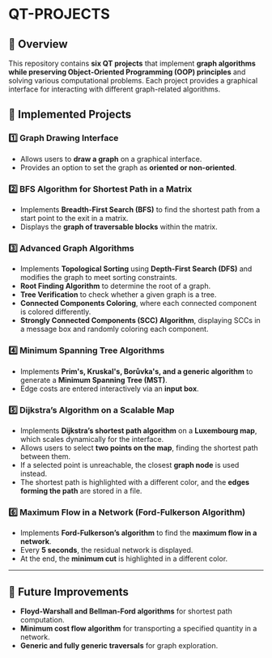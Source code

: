 # QT-PROJECTS  

## 📌 Overview  
This repository contains **six QT projects** that implement **graph algorithms while preserving Object-Oriented Programming (OOP) principles** and solving various computational problems. Each project provides a graphical interface for interacting with different graph-related algorithms.  

## 📝 Implemented Projects  

### **1️⃣ Graph Drawing Interface**  
- Allows users to **draw a graph** on a graphical interface.  
- Provides an option to set the graph as **oriented or non-oriented**.  

### **2️⃣ BFS Algorithm for Shortest Path in a Matrix**  
- Implements **Breadth-First Search (BFS)** to find the shortest path from a start point to the exit in a matrix.  
- Displays the **graph of traversable blocks** within the matrix.  

### **3️⃣ Advanced Graph Algorithms**  
- Implements **Topological Sorting** using **Depth-First Search (DFS)** and modifies the graph to meet sorting constraints.  
- **Root Finding Algorithm** to determine the root of a graph.  
- **Tree Verification** to check whether a given graph is a tree.  
- **Connected Components Coloring**, where each connected component is colored differently.  
- **Strongly Connected Components (SCC) Algorithm**, displaying SCCs in a message box and randomly coloring each component.  

### **4️⃣ Minimum Spanning Tree Algorithms**  
- Implements **Prim's, Kruskal's, Borůvka's, and a generic algorithm** to generate a **Minimum Spanning Tree (MST)**.  
- Edge costs are entered interactively via an **input box**.  

### **5️⃣ Dijkstra’s Algorithm on a Scalable Map**  
- Implements **Dijkstra’s shortest path algorithm** on a **Luxembourg map**, which scales dynamically for the interface.  
- Allows users to select **two points on the map**, finding the shortest path between them.  
- If a selected point is unreachable, the closest **graph node** is used instead.  
- The shortest path is highlighted with a different color, and the **edges forming the path** are stored in a file.  

### **6️⃣ Maximum Flow in a Network (Ford-Fulkerson Algorithm)**  
- Implements **Ford-Fulkerson’s algorithm** to find the **maximum flow in a network**.  
- Every **5 seconds**, the residual network is displayed.  
- At the end, the **minimum cut** is highlighted in a different color.  

---

## 🚀 Future Improvements  
- **Floyd-Warshall and Bellman-Ford algorithms** for shortest path computation.  
- **Minimum cost flow algorithm** for transporting a specified quantity in a network.  
- **Generic and fully generic traversals** for graph exploration.  


